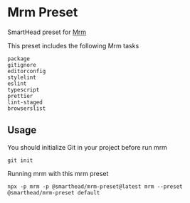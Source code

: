 # Mrm Preset

SmartHead preset for [Mrm](https://mrm.js.org)

This preset includes the following Mrm tasks
 ```
package
gitignore
editorconfig
stylelint
eslint
typescript
prettier
lint-staged
browserslist
 ```

## Usage

You should initialize Git in your project before run mrm
```
git init
```

Running mrm with this mrm preset
```
npx -p mrm -p @smarthead/mrm-preset@latest mrm --preset @smarthead/mrm-preset default
```

